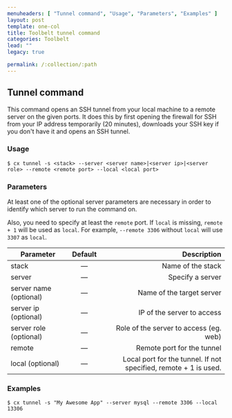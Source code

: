 ```yaml
---
menuheaders: [ "Tunnel command", "Usage", "Parameters", "Examples" ]
layout: post
template: one-col
title: Toolbelt tunnel command
categories: Toolbelt
lead: ""
legacy: true

permalink: /:collection/:path
---
```









## Tunnel command

This command opens an SSH tunnel from your local machine to a remote server on the given ports. It does this by first opening the firewall for SSH from your IP address temporarily (20 minutes), downloads your SSH key if you don't have it and opens an SSH tunnel.






### Usage





```
$ cx tunnel -s <stack> --server <server name>|<server ip>|<server role> --remote <remote port> --local <local port>
```










### Parameters

At least one of the optional server parameters are necessary in order to identify which server to run the command on.

Also, you need to specify at least the `remote` port. If `local` is missing, `remote + 1` will be used as `local`. For example, `--remote 3306` without `local` will use `3307` as `local`.


|		Parameter 		   |	Default		|   Description    |
|--------------------------|:--------------:| ----------------:|
|stack 					   |		—		| Name of the stack|
|server  		   | 	—			| Specify a server |
|server name (optional)	   | 	—			| Name of the target server |
|server ip (optional)	   | 	—			| IP of the server to access |
|server role (optional)	   | 	—			| Role of the server to access (eg. web) |
|remote 					   |		—		| Remote port for the tunnel |
|local (optional)					   |		—		| Local port for the tunnel. If not specified, remote + 1 is used. |





### Examples





```
$ cx tunnel -s "My Awesome App" --server mysql --remote 3306 --local 13306
```





